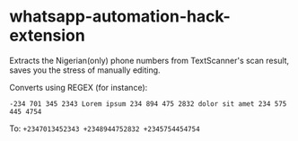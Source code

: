 # whatsapp-automation-hack-extension

<p>Extracts the Nigerian(only) phone numbers from TextScanner's scan result, saves you the stress of manually editing.</p>

Converts using REGEX (for instance):

`-234 701 345 2343
Lorem ipsum 234 894 475 2832 dolor
sit amet 234 575 445 4754`

To:
`+2347013452343
+2348944752832
+2345754454754`